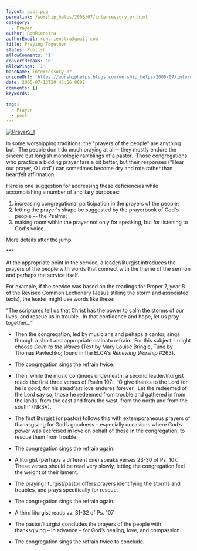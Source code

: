 ```yaml
---
layout: post.pug
permalink: /worship_helps/2006/07/intercessory_pr.html 
category:
  - Prayer
author: RonRienstra
authorEmail: ron.rienstra@gmail.com
title: Praying Together
status: Publish
allowComments: '1'
convertBreaks: '0'
allowPings: '1'
baseName: intercessory_pr
uniqueUrl: 'https://worshiphelps.blogs.com/worship_helps/2006/07/intercessory_pr.html '
date: 2006-07-13T20:45:56.000Z
comments: []
keywords:
  - ''
tags:
  - Prayer
  - post
---
```

[![Prayer2_1](https://worshiphelps.blogs.com/worship_helps/images/prayer2_1.gif "Prayer2_1")](http://worshiphelps.blogs.com/.shared/image.html?/photos/uncategorized/prayer2_1.gif)

In some worshipping traditions, the "prayers of the people" are anything but.  The people don't do much praying at all-- they mostly endure the sincere but longish monologic ramblings of a pastor.  Those congregations who practice a bidding prayer fare a bit better, but their responses ("Hear our prayer, O Lord") can sometimes become dry and rote rather than heartfelt affirmation.  
  
Here is one suggestion for addressing these deficiencies while accomplishing a number of ancillary purposes:

1) increasing congregational participation in the prayers of the people;  
2) letting the prayer's shape be suggested by the prayerbook of God's people -- the Psalms;  
3) making room within the prayer not only for speaking, but for listening to God's voice.

More details after the jump.

\*\*\*

At the appropriate point in the service, a leader/liturgist introduces the prayers of the people with words that connect with the theme of the sermon and perhaps the service itself. 

For example, if the service was based on the readings for Proper 7, year B of the Revised Common Lectionary (Jesus stilling the storm and associated texts), the leader might use words like these:

“The scriptures tell us that Christ has the power to calm the storms of our lives, and rescue us in trouble.  In that confidence and hope, let us pray together…”

*   Then the congregation, led by musicians and pehaps a cantor, sings through a short and appropriate ostinato refrain.  For this subject, I might choose _Calm to the Waves_ (Text by Mary Louise Bringle, Tune by Thomas Pavlechko; found in the ELCA's _Renewing Worship_ #263). 
*   The congregation sings the refrain twice. 
*   Then, while the music continues underneath, a second leader/liturgist reads the first three verses of Psalm 107:  “O give thanks to the Lord for he is good; for his steadfast love endures forever.  Let the redeemed of the Lord say so, those he redeemed from trouble and gathered in from the lands, from the east and from the west, from the north and from the south” (NRSV).  
    
*   The first liturgist (or pastor) follows this with extemporaneous prayers of thanksgiving for God’s goodness – especially occasions where God’s power was exercised in love on behalf of those in the congregation, to rescue them from trouble.
*   The congregation sings the refrain again.   
*   A liturgist (perhaps a different one) speaks verses 23-30 of Ps. 107.  These verses should be read very slowly, letting the congregation feel the weight of their lament.
*   The praying liturgist/pastor offers prayers identifying the storms and troubles, and prays specifically for rescue.
*   The congregation sings the refrain again.
*   A third liturgist reads vv. 31-32 of Ps. 107
*   The pastor/liturgist concludes the prayers of the people with thanksgiving – in advance – for God’s healing, love, and compassion.
*   The congregation sings the refrain twice to conclude.